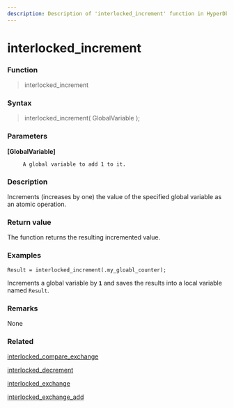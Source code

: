 ```yaml
---
description: Description of 'interlocked_increment' function in HyperDbg Scripts
---
```


# interlocked\_increment

### Function

> interlocked\_increment

### Syntax

> interlocked\_increment\( GlobalVariable \);

### Parameters

**\[GlobalVariable\]**

         A global variable to add 1 to it.

### Description

Increments \(increases by one\) the value of the specified global variable as an atomic operation.

### Return value

The function returns the resulting incremented value.

### Examples

`Result = interlocked_increment(.my_gloabl_counter);`

Increments a global variable by **`1`** and saves the results into a local variable named `Result`.

### **Remarks**

None

### Related

[interlocked\_compare\_exchange](https://docs.hyperdbg.com/commands/scripting-language/functions/interlocked/interlocked_compare_exchange)

[interlocked\_decrement](https://docs.hyperdbg.com/commands/scripting-language/functions/interlocked/interlocked_decrement)

[interlocked\_exchange](https://docs.hyperdbg.com/commands/scripting-language/functions/interlocked/interlocked_exchange)

[interlocked\_exchange\_add](https://docs.hyperdbg.com/commands/scripting-language/functions/interlocked/interlocked_exchange_add)

